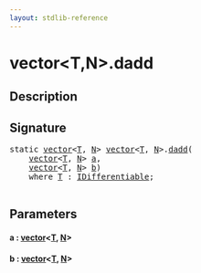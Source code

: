 ```yaml
---
layout: stdlib-reference
---
```


# vector\<T,N\>\.dadd

## Description





## Signature 

<pre>
<span class='code_keyword'>static</span> <a href="index.html" class="code_type">vector</a>&lt;<a href="index.html#typeparam-T" class="code_type">T</a>, <a href="index.html#decl-N" class="code_var">N</a>&gt; <a href="index.html" class="code_type">vector</a>&lt;<a href="index.html#typeparam-T" class="code_type">T</a>, <a href="index.html#decl-N" class="code_var">N</a>&gt;.<a href="dadd.html">dadd</a>(
    <a href="index.html" class="code_type">vector</a>&lt;<a href="index.html#typeparam-T" class="code_type">T</a>, <a href="index.html#decl-N" class="code_var">N</a>&gt; <a href="dadd.html#decl-a" class="code_param">a</a>,
    <a href="index.html" class="code_type">vector</a>&lt;<a href="index.html#typeparam-T" class="code_type">T</a>, <a href="index.html#decl-N" class="code_var">N</a>&gt; <a href="dadd.html#decl-b" class="code_param">b</a>)
    <span class='code_keyword'>where</span> <a href="index.html#typeparam-T" class="code_type">T</a> : <a href="../../interfaces/idifferentiable-01/index.html" class="code_type">IDifferentiable</a>;

</pre>

## Parameters

####  <a id="decl-a"></a>a  : [vector](index)\<[T](index#typeparam-T), [N](index#decl-N)\>
####  <a id="decl-b"></a>b  : [vector](index)\<[T](index#typeparam-T), [N](index#decl-N)\>

